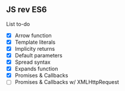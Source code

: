 
## JS rev ES6

 List to-do
 - [x] Arrow function 
 - [x] Template literals 
 - [x] Implicity returns
 - [x] Default parameters
 - [x] Spread syntax
 - [x] Expands function
 - [x] Promises & Callbacks
 - [ ] Promises & Callbacks w/ XMLHttpRequest
